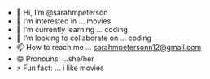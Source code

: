 - 👋 Hi, I’m @sarahmpeterson
- 👀 I’m interested in ... movies
- 🌱 I’m currently learning ... coding
- 💞️ I’m looking to collaborate on ... coding
- 📫 How to reach me ... sarahmpetersonn12@gmail.com
- 😄 Pronouns: ...she/her
- ⚡ Fun fact: ... i like movies

<!---
sarahmpeterson/sarahmpeterson is a ✨ special ✨ repository because its `README.md` (this file) appears on your GitHub profile.
You can click the Preview link to take a look at your changes.
--->
